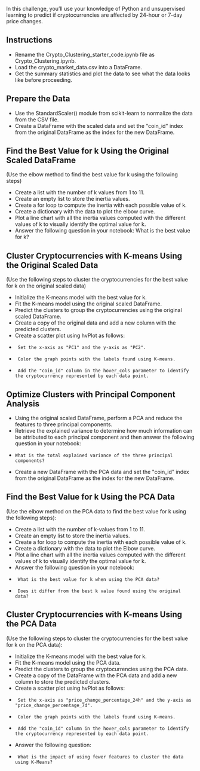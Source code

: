 In this challenge, you’ll use your knowledge of Python and unsupervised learning to predict if cryptocurrencies are affected by 24-hour or 7-day price changes.
## Instructions
- Rename the Crypto_Clustering_starter_code.ipynb file as Crypto_Clustering.ipynb.
- Load the crypto_market_data.csv into a DataFrame.
- Get the summary statistics and plot the data to see what the data looks like before proceeding.

## Prepare the Data
- Use the StandardScaler() module from scikit-learn to normalize the data from the CSV file.
- Create a DataFrame with the scaled data and set the "coin_id" index from the original DataFrame as the index for the new DataFrame.

## Find the Best Value for k Using the Original Scaled DataFrame
(Use the elbow method to find the best value for k using the following steps)
- Create a list with the number of k values from 1 to 11.
- Create an empty list to store the inertia values.
- Create a for loop to compute the inertia with each possible value of k.
- Create a dictionary with the data to plot the elbow curve.
- Plot a line chart with all the inertia values computed with the different values of k to visually identify the optimal value for k.
- Answer the following question in your notebook: What is the best value for k?

## Cluster Cryptocurrencies with K-means Using the Original Scaled Data
(Use the following steps to cluster the cryptocurrencies for the best value for k on the original scaled data)

- Initialize the K-means model with the best value for k.
- Fit the K-means model using the original scaled DataFrame.
- Predict the clusters to group the cryptocurrencies using the original scaled DataFrame.
- Create a copy of the original data and add a new column with the predicted clusters.
- Create a scatter plot using hvPlot as follows:
-      Set the x-axis as "PC1" and the y-axis as "PC2".
-      Color the graph points with the labels found using K-means.
-      Add the "coin_id" column in the hover_cols parameter to identify the cryptocurrency represented by each data point.

## Optimize Clusters with Principal Component Analysis
- Using the original scaled DataFrame, perform a PCA and reduce the features to three principal components.
- Retrieve the explained variance to determine how much information can be attributed to each principal component and then answer the following question in your notebook:
-     What is the total explained variance of the three principal components?
- Create a new DataFrame with the PCA data and set the "coin_id" index from the original DataFrame as the index for the new DataFrame.

## Find the Best Value for k Using the PCA Data
(Use the elbow method on the PCA data to find the best value for k using the following steps):
- Create a list with the number of k-values from 1 to 11.
- Create an empty list to store the inertia values.
- Create a for loop to compute the inertia with each possible value of k.
- Create a dictionary with the data to plot the Elbow curve.
- Plot a line chart with all the inertia values computed with the different values of k to visually identify the optimal value for k.
- Answer the following question in your notebook:
-      What is the best value for k when using the PCA data?
-      Does it differ from the best k value found using the original data?

## Cluster Cryptocurrencies with K-means Using the PCA Data
(Use the following steps to cluster the cryptocurrencies for the best value for k on the PCA data):
- Initialize the K-means model with the best value for k.
- Fit the K-means model using the PCA data.
- Predict the clusters to group the cryptocurrencies using the PCA data.
- Create a copy of the DataFrame with the PCA data and add a new column to store the predicted clusters.
- Create a scatter plot using hvPlot as follows:
-      Set the x-axis as "price_change_percentage_24h" and the y-axis as "price_change_percentage_7d".
-      Color the graph points with the labels found using K-means.
-      Add the "coin_id" column in the hover_cols parameter to identify the cryptocurrency represented by each data point.
- Answer the following question:
-      What is the impact of using fewer features to cluster the data using K-Means?
